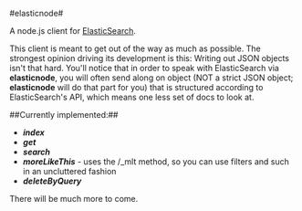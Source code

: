 #elasticnode#

A node.js client for [ElasticSearch](http://elasticsearch.org).

This client is meant to get out of the way as much as possible. The strongest opinion driving its development is this: Writing out JSON objects isn't that hard. You'll notice that in order to speak with ElasticSearch via **elasticnode**, you will often send along on object (NOT a strict JSON object; **elasticnode** will do that part for you) that is structured according to ElasticSearch's API, which means one less set of docs to look at.

##Currently implemented:##

* ***index***
* ***get***
* ***search***
* ***moreLikeThis*** - uses the /_mlt method, so you can use filters and such in an uncluttered fashion
* ***deleteByQuery***

There will be much more to come.
